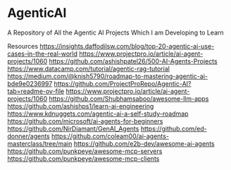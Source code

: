 # AgenticAI
A Repository of All the Agentic AI Projects Which I am Developing to Learn





Resources
https://insights.daffodilsw.com/blog/top-20-agentic-ai-use-cases-in-the-real-world
https://www.projectpro.io/article/ai-agent-projects/1060
https://github.com/ashishpatel26/500-AI-Agents-Projects
https://www.datacamp.com/tutorial/agentic-rag-tutorial
https://medium.com/@knish5790/roadmap-to-mastering-agentic-ai-bde9e0236997
https://github.com/ProjectProRepo/Agentic-AI?tab=readme-ov-file
https://www.projectpro.io/article/ai-agent-projects/1060
https://github.com/Shubhamsaboo/awesome-llm-apps
https://github.com/ashishps1/learn-ai-engineering
https://www.kdnuggets.com/agentic-ai-a-self-study-roadmap
https://github.com/microsoft/ai-agents-for-beginners
https://github.com/NirDiamant/GenAI_Agents
https://github.com/ed-donner/agents
https://github.com/coleam00/ai-agents-masterclass/tree/main
https://github.com/e2b-dev/awesome-ai-agents
https://github.com/punkpeye/awesome-mcp-servers
https://github.com/punkpeye/awesome-mcp-clients
